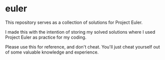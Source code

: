 # euler
This repository serves as a collection of solutions for Project Euler. 

I made this with the intention of storing my solved solutions where I used Project Euler as practice for my coding.

Please use this for reference, and don't cheat. You'll just cheat yourself out of some valuable knowledge and experience.
